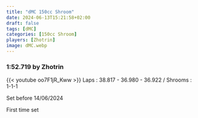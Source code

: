```yaml
---
title: "dMC 150cc Shroom"
date: 2024-06-13T15:21:58+02:00
draft: false
tags: [dMC]
categories: [150cc Shroom]
players: [Zhotrin]
image: dMC.webp
---
```

### 1:52.719 by Zhotrin

{{< youtube oo7F1jR_Kww >}}
Laps : 38.817 - 36.980 - 36.922 /
Shrooms : 1-1-1

Set before 14/06/2024

First time set